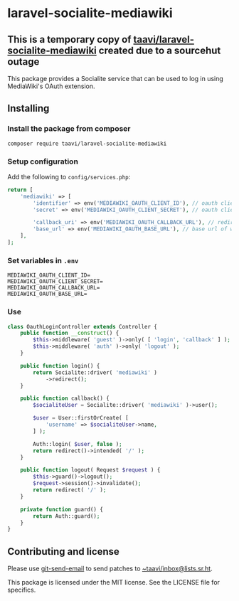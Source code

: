 # laravel-socialite-mediawiki

## This is a temporary copy of [taavi/laravel-socialite-mediawiki](https://sr.ht/~taavi/laravel-socialite-mediawiki/) created due to a sourcehut outage


This package provides a Socialite service that can be used to log in
using MediaWiki's OAuth extension.

## Installing

### Install the package from composer

```
composer require taavi/laravel-socialite-mediawiki
```

### Setup configuration

Add the following to `config/services.php`:

```php
return [
    'mediawiki' => [
        'identifier' => env('MEDIAWIKI_OAUTH_CLIENT_ID'), // oauth client id
        'secret' => env('MEDIAWIKI_OAUTH_CLIENT_SECRET'), // oauth client secret

        'callback_uri' => env('MEDIAWIKI_OAUTH_CALLBACK_URL'), // redirect url
        'base_url' => env('MEDIAWIKI_OAUTH_BASE_URL'), // base url of wiki, for example https://meta.wikimedia.org
    ],
];
```

### Set variables in `.env`
```dotenv
MEDIAWIKI_OAUTH_CLIENT_ID=
MEDIAWIKI_OAUTH_CLIENT_SECRET=
MEDIAWIKI_OAUTH_CALLBACK_URL=
MEDIAWIKI_OAUTH_BASE_URL=
```

### Use

```php
class OauthLoginController extends Controller {
	public function __construct() {
		$this->middleware( 'guest' )->only( [ 'login', 'callback' ] );
		$this->middleware( 'auth' )->only( 'logout' );
	}

	public function login() {
		return Socialite::driver( 'mediawiki' )
			->redirect();
	}

	public function callback() {
		$socialiteUser = Socialite::driver( 'mediawiki' )->user();

		$user = User::firstOrCreate( [
			'username' => $socialiteUser->name,
		] );

		Auth::login( $user, false );
		return redirect()->intended( '/' );
	}

	public function logout( Request $request ) {
		$this->guard()->logout();
		$request->session()->invalidate();
		return redirect( '/' );
	}

	private function guard() {
		return Auth::guard();
	}
}
```

## Contributing and license

Please use [git-send-email](https://git-send-email.io) to send patches to
[~taavi/inbox@lists.sr.ht](mailto:~taavi/inbox@lists.sr.ht).

This package is licensed under the MIT license. See the LICENSE file
for specifics.


